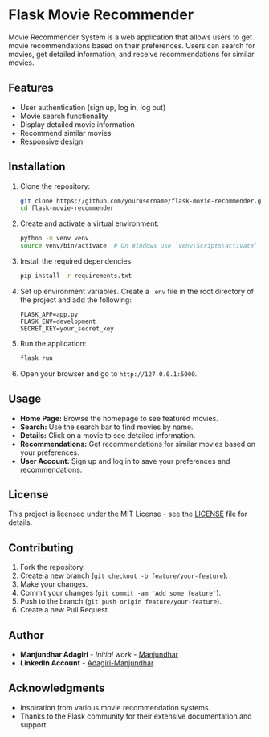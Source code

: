 # Flask Movie Recommender

Movie Recommender System is a web application that allows users to get movie recommendations based on their preferences. Users can search for movies, get detailed information, and receive recommendations for similar movies.

## Features

- User authentication (sign up, log in, log out)
- Movie search functionality
- Display detailed movie information
- Recommend similar movies
- Responsive design

## Installation

1. Clone the repository:

    ```bash
    git clone https://github.com/yourusername/flask-movie-recommender.git
    cd flask-movie-recommender
    ```

2. Create and activate a virtual environment:

    ```bash
    python -m venv venv
    source venv/bin/activate  # On Windows use `venv\Scripts\activate`
    ```

3. Install the required dependencies:

    ```bash
    pip install -r requirements.txt
    ```

4. Set up environment variables. Create a `.env` file in the root directory of the project and add the following:

    ```env
    FLASK_APP=app.py
    FLASK_ENV=development
    SECRET_KEY=your_secret_key
    ```

5. Run the application:

    ```bash
    flask run
    ```

6. Open your browser and go to `http://127.0.0.1:5000`.

## Usage

- **Home Page:** Browse the homepage to see featured movies.
- **Search:** Use the search bar to find movies by name.
- **Details:** Click on a movie to see detailed information.
- **Recommendations:** Get recommendations for similar movies based on your preferences.
- **User Account:** Sign up and log in to save your preferences and recommendations.

## License

This project is licensed under the MIT License - see the [LICENSE](LICENSE) file for details.

## Contributing

1. Fork the repository.
2. Create a new branch (`git checkout -b feature/your-feature`).
3. Make your changes.
4. Commit your changes (`git commit -am 'Add some feature'`).
5. Push to the branch (`git push origin feature/your-feature`).
6. Create a new Pull Request.

## Author

- **Manjundhar Adagiri** - *Initial work* - [Manjundhar](https://github.com/Manju025)
- **LinkedIn Account** - [Adagiri-Manjundhar](https://www.linkedin.com/in/manjundhar-adagiri)
## Acknowledgments

- Inspiration from various movie recommendation systems.
- Thanks to the Flask community for their extensive documentation and support.

